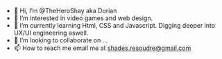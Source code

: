 - 👋 Hi, I’m @TheHeroShay aka Dorian
- 👀 I’m interested in video games and web design.
- 🌱 I’m currently learning Html, CSS and Javascript. Digging deeper into UX/UI engineering aswell.
- 💞️ I’m looking to collaborate on ...
- 📫 How to reach me email me at shades.resoudre@gmail.com

<!---
TheHeroShay/TheHeroShay is a ✨ special ✨ repository because its `README.md` (this file) appears on your GitHub profile.
You can click the Preview link to take a look at your changes.
--->
